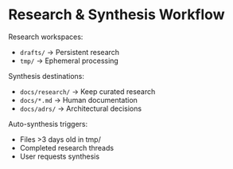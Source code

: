 # Research & Synthesis Workflow

Research workspaces:

- `drafts/` → Persistent research
- `tmp/` → Ephemeral processing

Synthesis destinations:

- `docs/research/` → Keep curated research
- `docs/*.md` → Human documentation
- `docs/adrs/` → Architectural decisions

Auto-synthesis triggers:

- Files >3 days old in tmp/
- Completed research threads
- User requests synthesis
